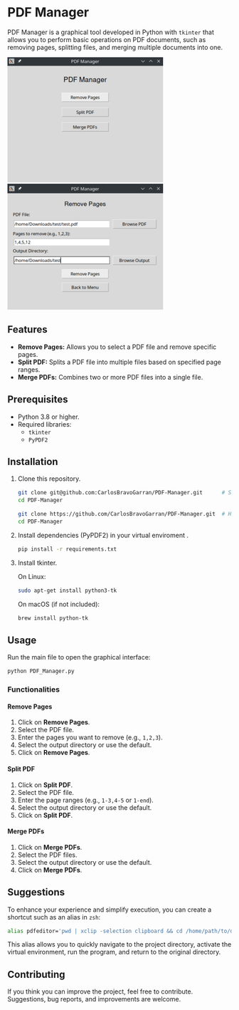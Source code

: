 # PDF Manager

PDF Manager is a graphical tool developed in Python with `tkinter` that allows you to perform basic operations on PDF documents, such as removing pages, splitting files, and merging multiple documents into one.

![Example Image](docs/image.png)
![Example Image](docs/image2.png)

## Features

- **Remove Pages:** Allows you to select a PDF file and remove specific pages.
- **Split PDF:** Splits a PDF file into multiple files based on specified page ranges.
- **Merge PDFs:** Combines two or more PDF files into a single file.

## Prerequisites

- Python 3.8 or higher.
- Required libraries:
  - `tkinter`
  - `PyPDF2`

## Installation

1. Clone this repository.
   ```bash
   git clone git@github.com:CarlosBravoGarran/PDF-Manager.git      # SSH
   cd PDF-Manager
   ```
   ```bash
   git clone https://github.com/CarlosBravoGarran/PDF-Manager.git  # HTTPS
   cd PDF-Manager
   ```
2. Install dependencies (PyPDF2) in your virtual enviroment .
   ```bash
   pip install -r requirements.txt
   ```
3. Install tkinter.

   On Linux:
   ```bash
   sudo apt-get install python3-tk
   ```
   
   On macOS (if not included):
   ```bash
   brew install python-tk
   ```
      

## Usage

Run the main file to open the graphical interface:
```bash
python PDF_Manager.py
```

### Functionalities

#### Remove Pages
1. Click on **Remove Pages**.
2. Select the PDF file.
3. Enter the pages you want to remove (e.g., `1,2,3`).
4. Select the output directory or use the default.
5. Click on **Remove Pages**.

#### Split PDF
1. Click on **Split PDF**.
2. Select the PDF file.
3. Enter the page ranges (e.g., `1-3,4-5` or `1-end`).
4. Select the output directory or use the default.
5. Click on **Split PDF**.

#### Merge PDFs
1. Click on **Merge PDFs**.
2. Select the PDF files.
3. Select the output directory or use the default.
4. Click on **Merge PDFs**.

## Suggestions
To enhance your experience and simplify execution, you can create a shortcut such as an alias in `zsh`:

```bash
alias pdfeditor='pwd | xclip -selection clipboard && cd /home/path/to/directory/PDF-Manager && source venv/bin/activate && python3 PDF_Manager.py && deactivate && cd "$(xclip -selection clipboard -o)"'
```

This alias allows you to quickly navigate to the project directory, activate the virtual environment, run the program, and return to the original directory.



## Contributing

If you think you can improve the project, feel free to contribute. Suggestions, bug reports, and improvements are welcome.

